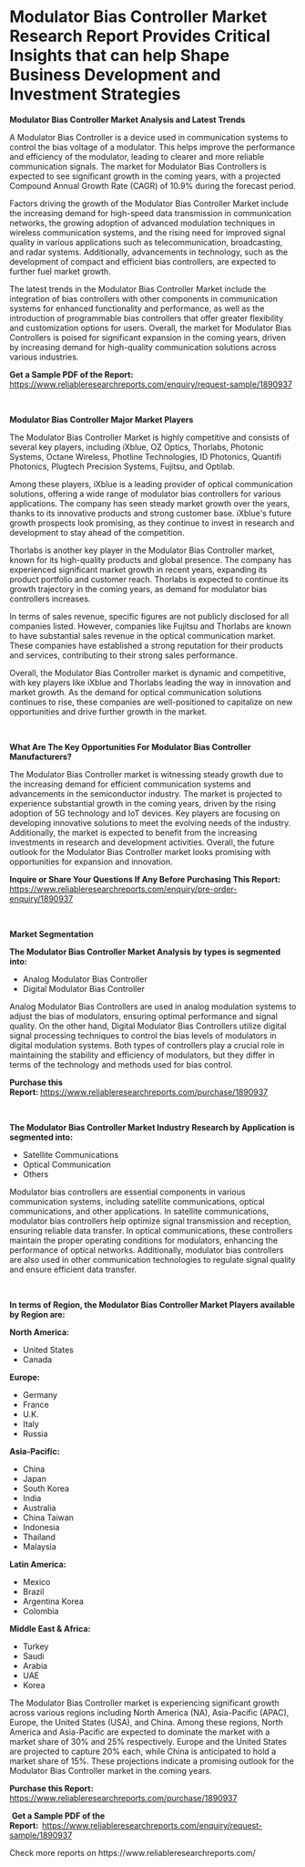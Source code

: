 <p><h1>Modulator Bias Controller Market Research Report Provides Critical Insights that can help Shape Business Development and Investment Strategies</h1></p><p><strong>Modulator Bias Controller Market Analysis and Latest Trends</strong></p>
<p><p>A Modulator Bias Controller is a device used in communication systems to control the bias voltage of a modulator. This helps improve the performance and efficiency of the modulator, leading to clearer and more reliable communication signals. The market for Modulator Bias Controllers is expected to see significant growth in the coming years, with a projected Compound Annual Growth Rate (CAGR) of 10.9% during the forecast period.</p><p>Factors driving the growth of the Modulator Bias Controller Market include the increasing demand for high-speed data transmission in communication networks, the growing adoption of advanced modulation techniques in wireless communication systems, and the rising need for improved signal quality in various applications such as telecommunication, broadcasting, and radar systems. Additionally, advancements in technology, such as the development of compact and efficient bias controllers, are expected to further fuel market growth.</p><p>The latest trends in the Modulator Bias Controller Market include the integration of bias controllers with other components in communication systems for enhanced functionality and performance, as well as the introduction of programmable bias controllers that offer greater flexibility and customization options for users. Overall, the market for Modulator Bias Controllers is poised for significant expansion in the coming years, driven by increasing demand for high-quality communication solutions across various industries.</p></p>
<p><strong>Get a Sample PDF of the Report:&nbsp;</strong> <a href="https://www.reliableresearchreports.com/enquiry/request-sample/1890937">https://www.reliableresearchreports.com/enquiry/request-sample/1890937</a></p>
<p>&nbsp;</p>
<p><strong>Modulator Bias Controller Major Market Players</strong></p>
<p><p>The Modulator Bias Controller Market is highly competitive and consists of several key players, including iXblue, OZ Optics, Thorlabs, Photonic Systems, Octane Wireless, Photline Technologies, ID Photonics, Quantifi Photonics, Plugtech Precision Systems, Fujitsu, and Optilab. </p><p>Among these players, iXblue is a leading provider of optical communication solutions, offering a wide range of modulator bias controllers for various applications. The company has seen steady market growth over the years, thanks to its innovative products and strong customer base. iXblue's future growth prospects look promising, as they continue to invest in research and development to stay ahead of the competition.</p><p>Thorlabs is another key player in the Modulator Bias Controller market, known for its high-quality products and global presence. The company has experienced significant market growth in recent years, expanding its product portfolio and customer reach. Thorlabs is expected to continue its growth trajectory in the coming years, as demand for modulator bias controllers increases.</p><p>In terms of sales revenue, specific figures are not publicly disclosed for all companies listed. However, companies like Fujitsu and Thorlabs are known to have substantial sales revenue in the optical communication market. These companies have established a strong reputation for their products and services, contributing to their strong sales performance.</p><p>Overall, the Modulator Bias Controller market is dynamic and competitive, with key players like iXblue and Thorlabs leading the way in innovation and market growth. As the demand for optical communication solutions continues to rise, these companies are well-positioned to capitalize on new opportunities and drive further growth in the market.</p></p>
<p>&nbsp;</p>
<p><strong>What Are The Key Opportunities For Modulator Bias Controller Manufacturers?</strong></p>
<p><p>The Modulator Bias Controller market is witnessing steady growth due to the increasing demand for efficient communication systems and advancements in the semiconductor industry. The market is projected to experience substantial growth in the coming years, driven by the rising adoption of 5G technology and IoT devices. Key players are focusing on developing innovative solutions to meet the evolving needs of the industry. Additionally, the market is expected to benefit from the increasing investments in research and development activities. Overall, the future outlook for the Modulator Bias Controller market looks promising with opportunities for expansion and innovation.</p></p>
<p><strong>Inquire or Share Your Questions If Any Before Purchasing This Report:</strong> <a href="https://www.reliableresearchreports.com/enquiry/pre-order-enquiry/1890937">https://www.reliableresearchreports.com/enquiry/pre-order-enquiry/1890937</a></p>
<p>&nbsp;</p>
<p><strong>Market Segmentation</strong></p>
<p><strong>The Modulator Bias Controller Market Analysis by types is segmented into:</strong></p>
<p><ul><li>Analog Modulator Bias Controller</li><li>Digital Modulator Bias Controller</li></ul></p>
<p><p>Analog Modulator Bias Controllers are used in analog modulation systems to adjust the bias of modulators, ensuring optimal performance and signal quality. On the other hand, Digital Modulator Bias Controllers utilize digital signal processing techniques to control the bias levels of modulators in digital modulation systems. Both types of controllers play a crucial role in maintaining the stability and efficiency of modulators, but they differ in terms of the technology and methods used for bias control.</p></p>
<p><strong>Purchase this Report:&nbsp;</strong><a href="https://www.reliableresearchreports.com/purchase/1890937">https://www.reliableresearchreports.com/purchase/1890937</a></p>
<p>&nbsp;</p>
<p><strong>The Modulator Bias Controller Market Industry Research by Application is segmented into:</strong></p>
<p><ul><li>Satellite Communications</li><li>Optical Communication</li><li>Others</li></ul></p>
<p><p>Modulator bias controllers are essential components in various communication systems, including satellite communications, optical communications, and other applications. In satellite communications, modulator bias controllers help optimize signal transmission and reception, ensuring reliable data transfer. In optical communications, these controllers maintain the proper operating conditions for modulators, enhancing the performance of optical networks. Additionally, modulator bias controllers are also used in other communication technologies to regulate signal quality and ensure efficient data transfer.</p></p>
<p>&nbsp;</p>
<p><strong>In terms of Region, the Modulator Bias Controller Market Players available by Region are:</strong></p>
<p>
    <p> <strong> North America: </strong>
        <ul>
            <li>United States</li>
            <li>Canada</li>
        </ul>
        </p> 
    <p> <strong> Europe: </strong>
        <ul>
            <li>Germany</li>
            <li>France</li>
            <li>U.K.</li>
            <li>Italy</li>
            <li>Russia</li>
        </ul>
        </p> 
    <p> <strong> Asia-Pacific: </strong>
        <ul>
            <li>China</li>
            <li>Japan</li>
            <li>South Korea</li>
            <li>India</li>
            <li>Australia</li>
            <li>China Taiwan</li>
            <li>Indonesia</li>
            <li>Thailand</li>
            <li>Malaysia</li>
        </ul>
        </p> 
    <p> <strong> Latin America: </strong>
        <ul>
            <li>Mexico</li>
            <li>Brazil</li>
            <li>Argentina Korea</li>
            <li>Colombia</li>
        </ul>
        </p> 
    <p> <strong> Middle East & Africa: </strong>
        <ul>
            <li>Turkey</li>
            <li>Saudi</li>
            <li>Arabia</li>
            <li>UAE</li>
            <li>Korea</li>
        </ul>
    </p>
    </p>
<p><p>The Modulator Bias Controller market is experiencing significant growth across various regions including North America (NA), Asia-Pacific (APAC), Europe, the United States (USA), and China. Among these regions, North America and Asia-Pacific are expected to dominate the market with a market share of 30% and 25% respectively. Europe and the United States are projected to capture 20% each, while China is anticipated to hold a market share of 15%. These projections indicate a promising outlook for the Modulator Bias Controller market in the coming years.</p></p>
<p><strong>Purchase this Report: </strong><a href="https://www.reliableresearchreports.com/purchase/1890937">https://www.reliableresearchreports.com/purchase/1890937</a></p>
<p>&nbsp;<strong>Get a Sample PDF of the Report:&nbsp;&nbsp;</strong><a href="https://www.reliableresearchreports.com/enquiry/request-sample/1890937">https://www.reliableresearchreports.com/enquiry/request-sample/1890937</a></p>
<p><strong></strong></p>
<p>Check more reports on https://www.reliableresearchreports.com/</p>